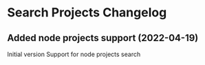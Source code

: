 # Search Projects Changelog

## Added node projects support (2022-04-19)

Initial version
Support for node projects search
